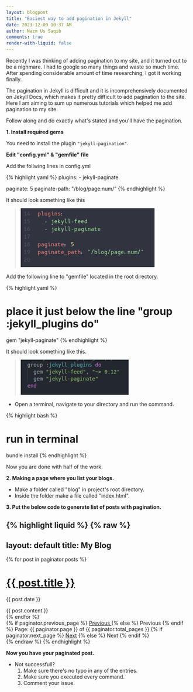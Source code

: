 ```yaml
---
layout: blogpost
title: "Easiest way to add pagination in Jekyll"
date: 2023-12-09 10:37 AM 
author: Nazm Us Saqib
comments: true
render-with-liquid: false
---
```

Recently I was thinking of adding pagination to my site, and it turned out to be a nighmare. <!--more--> I had to google so many things and waste so much time. After spending considerable amount of time researching, I got it working finally. 

The pagination in Jekyll is difficult and it is incomprehensively documented on Jekyll Docs, which makes it pretty difficult to add pagination to the site. Here I am aiming to sum up numerous tutorials which helped me add pagination to my site. 

Follow along and do exactly what's stated and you'll have the pagination.

**1. Install required gems**

You need to install the plugin `"jekyll-pagination"`.

**Edit "config.yml" & "gemfile" file**

Add the follwing lines in config.yml

{% highlight yaml %}
plugins:
    - jekyll-paginate

paginate: 5
paginate-path: "/blog/page:num/"
{% endhighlight %}

It should look something like this

> ![code](/assets/ss-for-blog/plugin.png)

Add the following line to "gemfile" located in the root directory.

{% highlight yaml %}
# place it just below the line "group :jekyll_plugins do"

gem "jekyll-paginate"
{% endhighlight %}

It should look something like this.

> ![gemfile](/assets/ss-for-blog/gemfile.png)

- Open a terminal, navigate to your directory and run the command. 

{% highlight bash %}
# run in terminal

bundle install
{% endhighlight %}

Now you are done with half of the work. 

**2. Making a page where you list your blogs.**
    
- Make a folder called "blog" in project's root directory.
- Inside the folder make a file called "index.html".

**3. Put the below code to generate list of posts with pagination.**

{% highlight liquid %}
{% raw %}
---
layout: default
title: My Blog
---

<!-- This loops through the paginated posts -->
{% for post in paginator.posts %}
  <h1><a href="{{ post.url }}">{{ post.title }}</a></h1>
  <p class="author">
    <span class="date">{{ post.date }}</span>
  </p>
  <div class="content">
    {{ post.content }}
  </div>
{% endfor %}

<!-- Pagination links -->
<div class="pagination">
  {% if paginator.previous_page %}
    <a href="{{ paginator.previous_page_path }}" class="previous">
      Previous
    </a>
  {% else %}
    <span class="previous">Previous</span>
  {% endif %}
  <span class="page_number ">
    Page: {{ paginator.page }} of {{ paginator.total_pages }}
  </span>
  {% if paginator.next_page %}
    <a href="{{ paginator.next_page_path }}" class="next">Next</a>
  {% else %}
    <span class="next ">Next</span>
  {% endif %}
</div>
{% endraw %}
{% endhighlight %}

**Now you have your paginated post.**

- Not successfull?
    1. Make sure there's no typo in any of the  entries.
    2. Make sure you executed every command.
    3. Comment your issue. 
